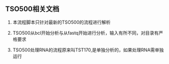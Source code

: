 ## TSO500相关文档

1.  本流程脚本只针对最新的TSO500的流程进行解析

2.  TSO500从bcl开始分析与从fastq开始进行分析，输入有所不同，对目录有严格要求

3.  TSO500处理RNA的流程原来叫TST170,是单独分析的，如果处理RNA需单独运行